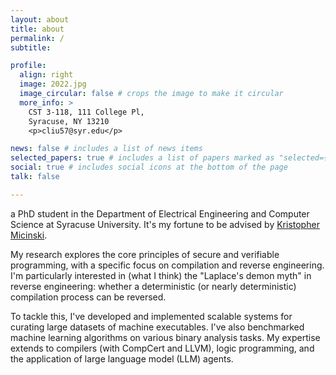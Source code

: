 ```yaml
---
layout: about
title: about
permalink: /
subtitle: 

profile:
  align: right
  image: 2022.jpg
  image_circular: false # crops the image to make it circular
  more_info: >
    CST 3-118, 111 College Pl,
    Syracuse, NY 13210
    <p>cliu57@syr.edu</p>

news: false # includes a list of news items
selected_papers: true # includes a list of papers marked as "selected={true}"
social: true # includes social icons at the bottom of the page
talk: false

---
```


a PhD student in the Department of Electrical Engineering and Computer Science at Syracuse University. It's my fortune to be advised by [Kristopher Micinski](https://kmicinski.com/).

My research explores the core principles of secure and verifiable programming, with a specific focus on compilation and reverse engineering. I'm particularly interested in (what I think) the "Laplace's demon myth" in reverse engineering: whether a deterministic (or nearly deterministic) compilation process can be reversed.

To tackle this, I've developed and implemented scalable systems for curating large datasets of machine executables. I've also benchmarked machine learning algorithms on various binary analysis tasks. My expertise extends to compilers (with CompCert and LLVM), logic programming, and the application of large language model (LLM) agents.
